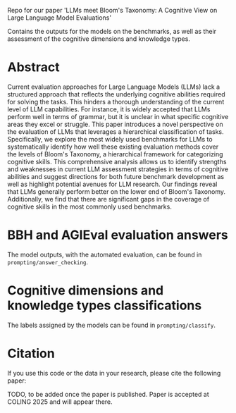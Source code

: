 Repo for our paper 'LLMs meet Bloom's Taxonomy: A Cognitive View on Large Language Model Evaluations'

Contains the outputs for the models on the benchmarks, as well as their assessment of the cognitive dimensions and
knowledge types.

# Abstract

Current evaluation approaches for Large Language Models (LLMs) lack a structured approach that reflects the underlying
cognitive abilities required for solving the tasks.
This hinders a thorough understanding of the current level of LLM capabilities. For instance, it is widely accepted that
LLMs perform well in terms of grammar, but it is unclear in what specific cognitive areas they excel or struggle.
This paper introduces a novel perspective on the evaluation of LLMs that leverages a hierarchical classification of
tasks. Specifically, we explore the most widely used benchmarks for LLMs to systematically identify how well these
existing evaluation methods cover the levels of Bloom's Taxonomy, a hierarchical framework for categorizing cognitive
skills. This comprehensive analysis allows us to identify strengths and weaknesses in current LLM assessment strategies
in terms of cognitive abilities and suggest directions for both future benchmark development as well as highlight
potential avenues for LLM research. Our findings reveal that LLMs generally perform better on the lower end of Bloom's
Taxonomy. Additionally, we find that there are significant gaps in the coverage of cognitive skills in the most commonly
used benchmarks.

# BBH and AGIEval evaluation answers

The model outputs, with the automated evaluation, can be found in `prompting/answer_checking`.

# Cognitive dimensions and knowledge types classifications

The labels assigned by the models can be found in `prompting/classify`.

# Citation

If you use this code or the data in your research, please cite the following paper:

TODO, to be added once the paper is published. Paper is accepted at COLING 2025 and will appear there.
